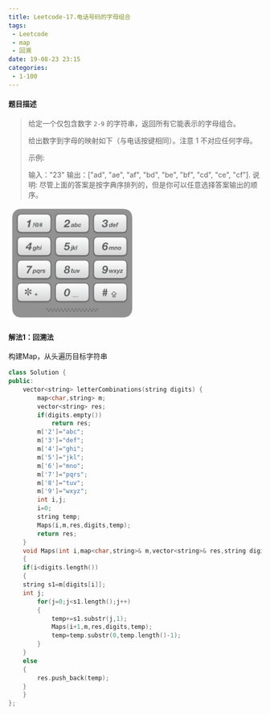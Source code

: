 ```yaml
---
title: Leetcode-17.电话号码的字母组合
tags:
 - Leetcode
 - map
 - 回溯
date: 19-08-23 23:15
categories:
 - 1-100
---
```


#### 题目描述

> 给定一个仅包含数字 `2-9` 的字符串，返回所有它能表示的字母组合。
>
> 给出数字到字母的映射如下（与电话按键相同）。注意 1 不对应任何字母。
>
> 示例:
>
> 输入："23"
> 输出：["ad", "ae", "af", "bd", "be", "bf", "cd", "ce", "cf"].
> 说明:
> 尽管上面的答案是按字典序排列的，但是你可以任意选择答案输出的顺序。

<!--more-->

![1566573388338](/../../images/17_telephone_keypad.png)



#### 解法1：回溯法

构建Map，从头遍历目标字符串

```c++
class Solution {
public:
    vector<string> letterCombinations(string digits) {
        map<char,string> m;
        vector<string> res;
        if(digits.empty())
            return res;
        m['2']="abc";
        m['3']="def";
        m['4']="ghi";
        m['5']="jkl";
        m['6']="mno";
        m['7']="pqrs";
        m['8']="tuv";
        m['9']="wxyz";
        int i,j;
        i=0;
        string temp;
        Maps(i,m,res,digits,temp);
        return res;
    }
    void Maps(int i,map<char,string>& m,vector<string>& res,string digits,string temp)
    {
    if(i<digits.length())
    {
    string s1=m[digits[i]];
    int j;
        for(j=0;j<s1.length();j++)
        {
            temp+=s1.substr(j,1);
            Maps(i+1,m,res,digits,temp);
            temp=temp.substr(0,temp.length()-1);
        }
    }
    else
    {
        res.push_back(temp);
    }
    }
};
```

